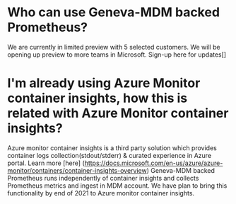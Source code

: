 # Who can use Geneva-MDM backed Prometheus?
We are currently in limited preview with 5 selected customers. We will be opening up preview to more teams in Microsoft. Sign-up here for updates[]

# I'm already using Azure Monitor container insights, how this is related with Azure Monitor container insights?

Azure monitor container insights is a third party solution which provides container logs collection(stdout/stderr) & curated experience in Azure portal. Learn more [here] (https://docs.microsoft.com/en-us/azure/azure-monitor/containers/container-insights-overview) Geneva-MDM backed Prometheus
runs independently of container insights and collects Prometheus metrics and ingest in MDM account. We have plan to bring this functionality by end of 2021 to Azure monitor container insights.
